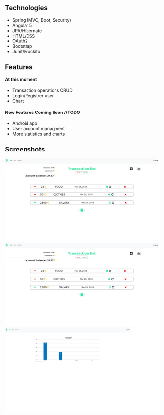 ## Technologies
 - Spring (MVC, Boot, Security)
 - Angular 5
 - JPA/Hibernate
 - HTML/CSS
 - OAuth2 
 - Bootstrap
 - Junit/Mockito

## Features


#### At this moment
- Transaction operations CRUD
- Login/Registrer user
- Chart


#### New Features Coming Soon //TODO

- Android app
- User account managment
- More statistics and charts

## Screenshots
![](https://github.com/k8nrd/wallet-online/blob/master/screenshots/1.jpg)
![](https://github.com/k8nrd/wallet-online/blob/master/screenshots/2.jpg)
![](https://github.com/k8nrd/wallet-online/blob/master/screenshots/3.jpg)
